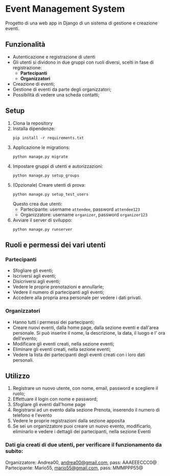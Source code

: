 # Event Management System

Progetto di una web app in Django di un sistema di gestione e creazione eventi.


## Funzionalità

- Autenticazione e registrazione di utenti
- Gli utenti si dividono in due gruppi con ruoli diversi, scelti in fase di registrazione:
  - **Partecipanti**
  - **Organizzatori**
- Creazione di eventi;
- Gestione di eventi da parte degli organizzatori;
- Possibilità di vedere una scheda contatti;

## Setup

1. Clona la repository
2. Installa dipendenze:
   ```
   pip install -r requirements.txt
   ```
3. Applicazione le migrations:
   ```
   python manage.py migrate
   ```
4. Impostare gruppi di utenti e autorizzazioni:
   ```
   python manage.py setup_groups
   ```
5. (Opzionale) Creare utenti di prova:
   ```
   python manage.py setup_test_users
   ```
   Questo crea due utenti:
   - Partecipante: username `attendee`, password `attendee123`
   - Organizzatore: username `organizer`, password `organizer123`
6. Avviare il server di sviluppo:
   ```
   python manage.py runserver
   ```

## Ruoli e permessi dei vari utenti

### Partecipanti
- Sfogliare gli eventi;
- Iscriversi agli eventi;
- Disicriversi agli eventi;
- Vedere le proprie prenotazioni e annullarle;
- Vedere il numero di partecipanti agli eventi;
- Accedere alla propria area personale per vedere i dati privati.

### Organizzatori
- Hanno tutti i permessi dei partecipanti;
- Creare nuovi eventi, dalla home page, dalla sezione eventi e dall'area personale. Si può inserire il nome, la descrizione, la data, il luogo e l' ora dell'evento;
- Modificare gli eventi creati, nella sezione eventi;
- Eliminare gli eventi creati, nella sezione eventi;
- Vedere la lista dei partecipanti degli eventi creati con i loro dati personali.

## Utilizzo

1. Registrare un nuovo utente, con nome, email, password e scegliere il ruolo;
2. Effettuare il login con nome e password;
3. Sfogliare gli eventi dall'home page
4. Registrarsi ad un evento dalla sezione Prenota, inserendo il numero di telefono e l'evento
5. Vedere le proprie registrazioni dalla sezione apposita
6. Se sei un organizzatore puoi creare un nuovo evento, modificarlo, eliminarlo e vedere i dettagli dei partecipanti, nella sezione Eventi


### Dati gia creati di due utenti, per verificare il funzionamento da subito:
Organizzatore: Andrea00, andrea00@gmail.com, pass: AAAEEECCC0@
Partecipante: Mario55, mario55@gmail.com, pass: MMMPPP55@

